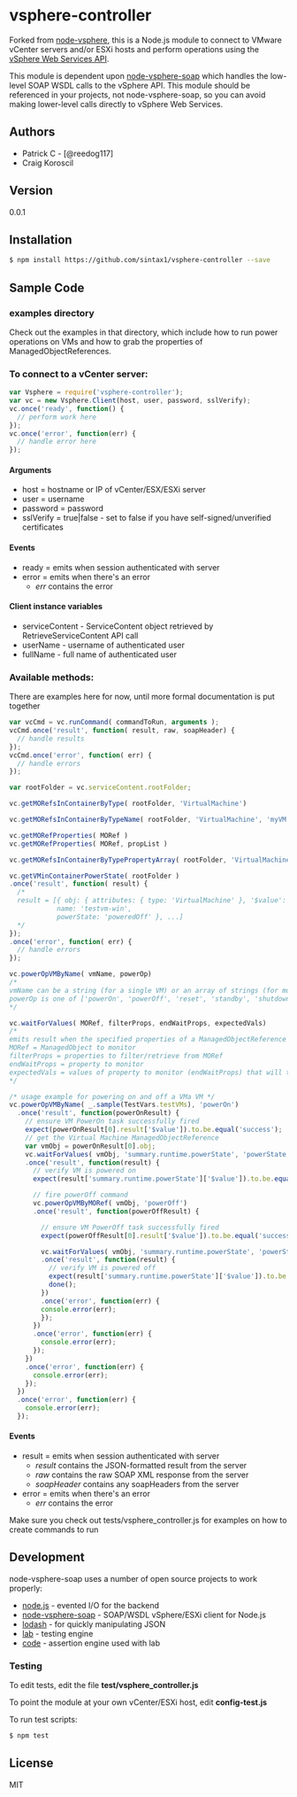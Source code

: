 # vsphere-controller

Forked from [node-vsphere], this is a Node.js module to connect to VMware vCenter servers and/or ESXi hosts and perform operations using the [vSphere Web Services API].

This module is dependent upon [node-vsphere-soap] which handles the low-level SOAP WSDL calls to the vSphere API.  This module should be referenced in your projects, not node-vsphere-soap, so you can avoid making lower-level calls directly to vSphere Web Services.

## Authors

  - Patrick C - [@reedog117]
  - Craig Koroscil

## Version
0.0.1

## Installation

```sh
$ npm install https://github.com/sintax1/vsphere-controller --save
```

## Sample Code

### examples directory

Check out the examples in that directory, which include how to run power operations on VMs and how to grab the properties of ManagedObjectReferences.

### To connect to a vCenter server:

```javascript
var Vsphere = require('vsphere-controller');
var vc = new Vsphere.Client(host, user, password, sslVerify);
vc.once('ready', function() {
  // perform work here
});
vc.once('error', function(err) {
  // handle error here
});
```

#### Arguments
  - host = hostname or IP of vCenter/ESX/ESXi server
  - user = username
  - password = password
  - sslVerify = true|false  - set to false if you have self-signed/unverified certificates

#### Events
  - ready = emits when session authenticated with server
  - error = emits when there's an error
    - *err* contains the error

#### Client instance variables

  - serviceContent - ServiceContent object retrieved by RetrieveServiceContent API call
  - userName - username of authenticated user
  - fullName - full name of authenticated user

### Available methods:

  There are examples here for now, until more formal documentation is put together

```javascript
var vcCmd = vc.runCommand( commandToRun, arguments );
vcCmd.once('result', function( result, raw, soapHeader) {
  // handle results
});
vcCmd.once('error', function( err) {
  // handle errors
});

var rootFolder = vc.serviceContent.rootFolder;

vc.getMORefsInContainerByType( rootFolder, 'VirtualMachine')

vc.getMORefsInContainerByTypeName( rootFolder, 'VirtualMachine', 'myVM')

vc.getMORefProperties( MORef )
vc.getMORefProperties( MORef, propList )

vc.getMORefsInContainerByTypePropertyArray( rootFolder, 'VirtualMachine', ['name', 'config'])

vc.getVMinContainerPowerState( rootFolder )
.once('result', function( result) {
  /*
  result = [{ obj: { attributes: { type: 'VirtualMachine' }, '$value': '4' },
            name: 'testvm-win',
            powerState: 'poweredOff' }, ...]
  */
});
.once('error', function( err) {
  // handle errors
});

vc.powerOpVMByName( vmName, powerOp)
/*
vmName can be a string (for a single VM) or an array of strings (for multiple VMs)
powerOp is one of ['powerOn', 'powerOff', 'reset', 'standby', 'shutdown', 'reboot', 'suspend']
*/

vc.waitForValues( MORef, filterProps, endWaitProps, expectedVals)
/*
emits result when the specified properties of a ManagedObjectReference 
MORef = ManagedObject to monitor
filterProps = properties to filter/retrieve from MORef
endWaitProps = property to monitor
expectedVals = values of property to monitor (endWaitProps) that will trigger command to emit result
*/

/* usage example for powering on and off a VMa VM */
vc.powerOpVMByName( _.sample(TestVars.testVMs), 'powerOn')
  .once('result', function(powerOnResult) {
    // ensure VM PowerOn task successfully fired
    expect(powerOnResult[0].result['$value']).to.be.equal('success');
    // get the Virtual Machine ManagedObjectReference
    var vmObj = powerOnResult[0].obj;
    vc.waitForValues( vmObj, 'summary.runtime.powerState', 'powerState', 'poweredOn')
    .once('result', function(result) {
      // verify VM is powered on
      expect(result['summary.runtime.powerState']['$value']).to.be.equal('poweredOn');

      // fire powerOff command
      vc.powerOpVMByMORef( vmObj, 'powerOff')
      .once('result', function(powerOffResult) {

        // ensure VM PowerOff task successfully fired
        expect(powerOffResult[0].result['$value']).to.be.equal('success');

        vc.waitForValues( vmObj, 'summary.runtime.powerState', 'powerState', 'poweredOff')
        .once('result', function(result) {
          // verify VM is powered off
          expect(result['summary.runtime.powerState']['$value']).to.be.equal('poweredOff');
          done();
        })
        .once('error', function(err) {
        console.error(err);
        });         
      })
      .once('error', function(err) {
        console.error(err);
      });
    })
    .once('error', function(err) {
      console.error(err);
    });
  })
  .once('error', function(err) {
    console.error(err);
  });
```               

#### Events
  - result = emits when session authenticated with server
    - *result* contains the JSON-formatted result from the server
    - *raw* contains the raw SOAP XML response from the server
    - *soapHeader* contains any soapHeaders from the server
  - error = emits when there's an error
    - *err* contains the error

Make sure you check out tests/vsphere_controller.js for examples on how to create commands to run

## Development

node-vsphere-soap uses a number of open source projects to work properly:

* [node.js] - evented I/O for the backend
* [node-vsphere-soap] - SOAP/WSDL vSphere/ESXi client for Node.js
* [lodash] - for quickly manipulating JSON
* [lab] - testing engine
* [code] - assertion engine used with lab

### Testing

To edit tests, edit the file **test/vsphere_controller.js**

To point the module at your own vCenter/ESXi host, edit **config-test.js**

To run test scripts:

```sh
$ npm test
```


License
----
MIT


[vSphere Web Services API]:http://pubs.vmware.com/vsphere-55/topic/com.vmware.wssdk.apiref.doc/right-pane.html
[node-vsphere-soap]:https://github.com/reedog117/node-vsphere-soap
[node-vsphere]:https://github.com/reedog117/node-vsphere
[node.js]:http://nodejs.org/
[code]:https://github.com/hapijs/code
[lab]:https://github.com/hapijs/lab
[lodash]:https://lodash.com/
